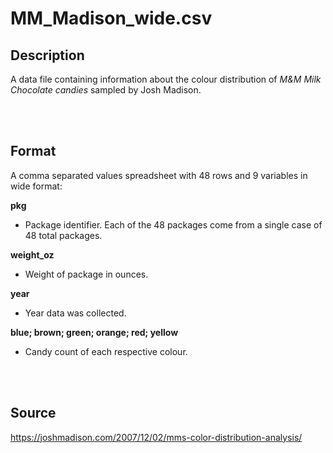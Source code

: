 # **MM_Madison_wide.csv**

## Description

A data file containing information about the colour distribution of *M&M Milk Chocolate candies* sampled by Josh Madison.

<br>
<br>

## Format

A comma separated values spreadsheet with 48 rows and 9 variables in wide format:

**pkg**

- Package identifier. Each of the 48 packages come from a single case of 48 total packages.

**weight_oz**

- Weight of package in ounces.

**year**

- Year data was collected.

**blue; brown; green; orange; red; yellow**

- Candy count of each respective colour.

<br>
<br>

## Source

https://joshmadison.com/2007/12/02/mms-color-distribution-analysis/






